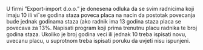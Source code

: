 U firmi ”Export-import d.o.o.” je donesena odluka da se svim radnicima koji imaju 10 ili viˇse godina staza poveca placa na nacin
da postotak povecanja bude jednak godinama staza (ako radnik ima 13 godina staza placa se povecava za 13%.
Napisati program koji prima trenutnu placu radnika te broj godina staza.
Ukoliko je broj godina veci ili jednak 10 treba ispisati novu, uvecanu placu, u suprotnom treba ispisati poruku da uvjeti nisu ispunjeni.
